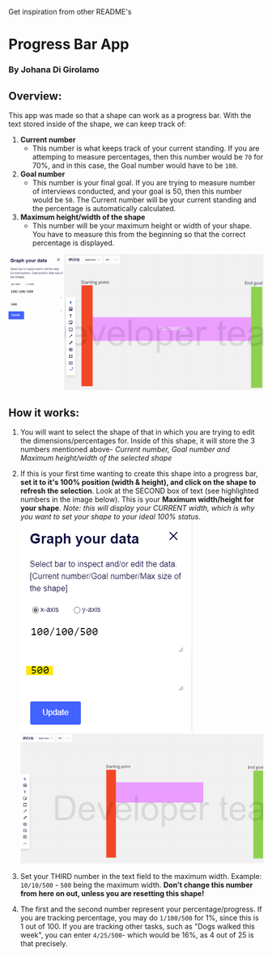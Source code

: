 Get inspiration from other README's
# Progress Bar App
### By Johana Di Girolamo


## Overview:
This app was made so that a shape can work as a progress bar. With the text stored inside of the shape, we can keep track of:
1. **Current number**
	- This number is what keeps track of your current standing. If you are attemping to measure percentages, then this number would be `70` for 70%, and in this case, the Goal number would have to be `100`.
2. **Goal number**
	- This number is your final goal. If you are trying to measure number of interviews conducted, and your goal is 50, then this number would be `50`. The Current number will be your current standing and the percentage is automatically calculated.
3. **Maximum height/width of the shape**
	- This number will be your maximum height or width of your shape. You have to measure this from the beginning so that the correct percentage is displayed.

![alt-text](https://github.com/johanadi/johanadi.github.io/blob/master/images/intro.gif "GIF of how the plugin works")


## How it works:
1. You will want to select the shape of that in which you are trying to edit the dimensions/percentages for. Inside of this shape, it will store the 3 numbers mentioned above- _Current number, Goal number and Maximum height/width of the selected shape_
2. If this is your first time wanting to create this shape into a progress bar, **set it to it's 100% position (width & height), and click on the shape to refresh the selection**. Look at the SECOND box of text (see highlighted numbers in the image below). This is your **Maximum width/height for your shape**. _Note: this will display your CURRENT width, which is why you want to set your shape to your ideal 100% status._
![alt-text](https://github.com/johanadi/johanadi.github.io/blob/master/images/maximum_width_displayed.png "Image showcasing the location of the maximum width in the panel")
![alt-text](https://github.com/johanadi/johanadi.github.io/blob/master/images/step2.gif "GIF of Step 2 explanation")

3. Set your THIRD number in the text field to the maximum width. Example: `10/10/500` - `500` being the maximum width. **Don't change this number from here on out, unless you are resetting this shape!**
4. The first and the second number represent your percentage/progress. If you are tracking percentage, you may do `1/100/500` for 1%, since this is 1 out of 100. If you are tracking other tasks, such as "Dogs walked this week", you can enter `4/25/500`- which would be 16%, as 4 out of 25 is that precisely.


